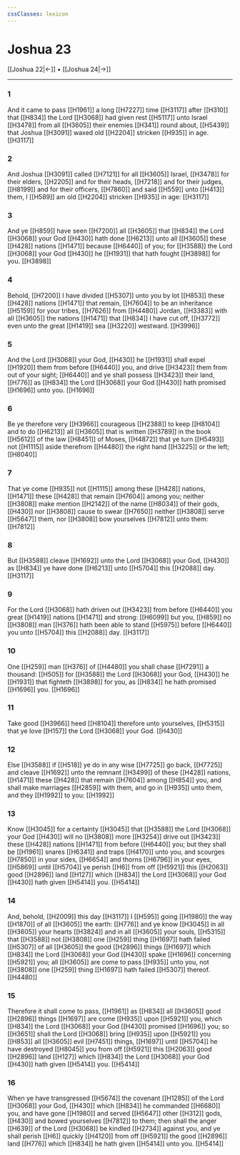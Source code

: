 ```yaml
---
cssClasses: lexicon
---
```

# Joshua 23

[[Joshua 22|←]] • [[Joshua 24|→]]

---

### 1
And it came to pass [[H1961]] a long [[H7227]] time [[H3117]] after [[H310]] that [[H834]] the Lord [[H3068]] had given rest [[H5117]] unto Israel [[H3478]] from all [[H3605]] their enemies [[H341]] round about, [[H5439]] that Joshua [[H3091]] waxed old [[H2204]] stricken [[H935]] in age. [[H3117]]

### 2
And Joshua [[H3091]] called [[H7121]] for all [[H3605]] Israel, [[H3478]] for their elders, [[H2205]] and for their heads, [[H7218]] and for their judges, [[H8199]] and for their officers, [[H7860]] and said [[H559]] unto [[H413]] them, I [[H589]] am old [[H2204]] stricken [[H935]] in age: [[H3117]]

### 3
And ye [[H859]] have seen [[H7200]] all [[H3605]] that [[H834]] the Lord [[H3068]] your God [[H430]] hath done [[H6213]] unto all [[H3605]] these [[H428]] nations [[H1471]] because [[H6440]] of you; for [[H3588]] the Lord [[H3068]] your God [[H430]] he [[H1931]] that hath fought [[H3898]] for you. [[H3898]]

### 4
Behold, [[H7200]] I have divided [[H5307]]  unto you by lot [[H853]] these [[H428]] nations [[H1471]] that remain, [[H7604]] to be an inheritance [[H5159]] for your tribes, [[H7626]] from [[H4480]] Jordan, [[H3383]] with all [[H3605]] the nations [[H1471]] that [[H834]] I have cut off, [[H3772]] even unto the great [[H1419]] sea [[H3220]] westward. [[H3996]]

### 5
And the Lord [[H3068]] your God, [[H430]] he [[H1931]] shall expel [[H1920]] them from before [[H6440]] you, and drive [[H3423]] them from out of your sight; [[H6440]] and ye shall possess [[H3423]] their land, [[H776]] as [[H834]] the Lord [[H3068]] your God [[H430]] hath promised [[H1696]] unto you. [[H1696]]

### 6
Be ye therefore very [[H3966]] courageous [[H2388]] to keep [[H8104]] and to do [[H6213]] all [[H3605]] that is written [[H3789]] in the book [[H5612]] of the law [[H8451]] of Moses, [[H4872]] that ye turn [[H5493]] not [[H1115]] aside therefrom [[H4480]] the right hand [[H3225]] or the left; [[H8040]]

### 7
That ye come [[H935]] not [[H1115]] among these [[H428]] nations, [[H1471]] these [[H428]] that remain [[H7604]] among you; neither [[H3808]] make mention [[H2142]] of the name [[H8034]] of their gods, [[H430]] nor [[H3808]] cause to swear [[H7650]] neither [[H3808]] serve [[H5647]] them, nor [[H3808]] bow yourselves [[H7812]] unto them: [[H7812]]

### 8
But [[H3588]] cleave [[H1692]] unto the Lord [[H3068]] your God, [[H430]] as [[H834]] ye have done [[H6213]] unto [[H5704]] this [[H2088]] day. [[H3117]]

### 9
For the Lord [[H3068]] hath driven out [[H3423]] from before [[H6440]] you great [[H1419]] nations [[H1471]] and strong: [[H6099]] but you, [[H859]] no [[H3808]] man [[H376]] hath been able to stand [[H5975]] before [[H6440]] you unto [[H5704]] this [[H2088]] day. [[H3117]]

### 10
One [[H259]] man [[H376]] of [[H4480]] you shall chase [[H7291]] a thousand: [[H505]] for [[H3588]] the Lord [[H3068]] your God, [[H430]] he [[H1931]] that fighteth [[H3898]] for you, as [[H834]] he hath promised [[H1696]] you. [[H1696]]

### 11
Take good [[H3966]] heed [[H8104]] therefore unto yourselves, [[H5315]] that ye love [[H157]] the Lord [[H3068]] your God. [[H430]]

### 12
Else [[H3588]] if [[H518]] ye do in any wise [[H7725]] go back, [[H7725]] and cleave [[H1692]] unto the remnant [[H3499]] of these [[H428]] nations, [[H1471]] these [[H428]] that remain [[H7604]] among [[H854]] you, and shall make marriages [[H2859]] with them, and go in [[H935]] unto them, and they [[H1992]] to you: [[H1992]]

### 13
Know [[H3045]] for a certainty [[H3045]] that [[H3588]] the Lord [[H3068]] your God [[H430]] will no [[H3808]] more [[H3254]] drive out [[H3423]] these [[H428]] nations [[H1471]] from before [[H6440]] you; but they shall be [[H1961]] snares [[H6341]] and traps [[H4170]] unto you, and scourges [[H7850]] in your sides, [[H6654]] and thorns [[H6796]] in your eyes, [[H5869]] until [[H5704]] ye perish [[H6]] from off [[H5921]] this [[H2063]] good [[H2896]] land [[H127]] which [[H834]] the Lord [[H3068]] your God [[H430]] hath given [[H5414]] you. [[H5414]]

### 14
And, behold, [[H2009]] this day [[H3117]] I [[H595]] going [[H1980]] the way [[H1870]] of all [[H3605]] the earth: [[H776]] and ye know [[H3045]] in all [[H3605]] your hearts [[H3824]] and in all [[H3605]] your souls, [[H5315]] that [[H3588]] not [[H3808]] one [[H259]] thing [[H1697]] hath failed [[H5307]] of all [[H3605]] the good [[H2896]] things [[H1697]] which [[H834]] the Lord [[H3068]] your God [[H430]] spake [[H1696]] concerning [[H5921]] you; all [[H3605]] are come to pass [[H935]] unto you, not [[H3808]] one [[H259]] thing [[H1697]] hath failed [[H5307]] thereof. [[H4480]]

### 15
Therefore it shall come to pass, [[H1961]] as [[H834]] all [[H3605]] good [[H2896]] things [[H1697]] are come [[H935]] upon [[H5921]] you, which [[H834]] the Lord [[H3068]] your God [[H430]] promised [[H1696]] you; so [[H3651]] shall the Lord [[H3068]] bring [[H935]] upon [[H5921]]  you [[H853]] all [[H3605]] evil [[H7451]] things, [[H1697]] until [[H5704]] he have destroyed [[H8045]] you from off [[H5921]] this [[H2063]] good [[H2896]] land [[H127]] which [[H834]] the Lord [[H3068]] your God [[H430]] hath given [[H5414]] you. [[H5414]]

### 16
When ye have transgressed [[H5674]] the covenant [[H1285]] of the Lord [[H3068]] your God, [[H430]] which [[H834]] he commanded [[H6680]] you, and have gone [[H1980]] and served [[H5647]] other [[H312]] gods, [[H430]] and bowed yourselves [[H7812]] to them; then shall the anger [[H639]] of the Lord [[H3068]] be kindled [[H2734]] against you, and ye shall perish [[H6]] quickly [[H4120]] from off [[H5921]] the good [[H2896]] land [[H776]] which [[H834]] he hath given [[H5414]] unto you. [[H5414]]
